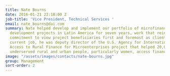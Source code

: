 ```yaml
---
title: Nate Bourns
date: 2016-01-21 22:18:00 Z
job-title: 'Vice President, Technical Services '
email: nate_bourns@dai.com
summary: Nate helped develop and implement our portfolio of microfinance and enterprise
  development projects in Latin America for seven years, work that reinforced his
  commitment to view project beneficiaries first and foremost as clients. Before his
  current job, he was deputy director of the U.S. Agency for International Development
  Access to Rural Finance for Microenterprises project that helped 20,000 of Mexico’s
  underserved rural and urban people, particularly women, access financial services.
image: "/assets/images/contacts/nate-bourns.jpg"
group: Management
sort-order: 2
---
```


